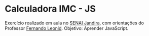 # Calculadora IMC - JS
Exercício realizado em aula no [SENAI Jandira](https://jandira.sp.senai.br/), com orientações do Professor [Fernando Leonid](https://github.com/fernandoleonid).
Objetivo: Aprender JavaScript.
